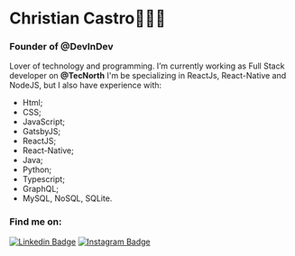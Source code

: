 # Christian Castro🙋🏻‍♂️

### Founder of @DevInDev

Lover of technology and programming. 
I’m currently working as Full Stack developer on **@TecNorth** 
I'm be specializing in ReactJs, 
React-Native and NodeJS, but I also have experience with:
 - Html;
 - CSS;
 - JavaScript;
 - GatsbyJS;
 - ReactJS;
 - React-Native;
 - Java;
 - Python;
 - Typescript;
 - GraphQL;
 - MySQL, NoSQL, SQLite.

<!--
**CCastro01/ccastro01** is a ✨ _special_ ✨ repository because its `README.md` (this file) appears on your GitHub profile.

Here are some ideas to get you started:

- 🔭 I’m currently working on ...
- 🌱 I’m currently learning ...
- 👯 I’m looking to collaborate on ...
- 🤔 I’m looking for help with ...
- 💬 Ask me about ...
- 📫 How to reach me: ...
- 😄 Pronouns: ...
- ⚡ Fun fact: ...
-->

### Find me on:

[![Linkedin Badge](https://img.shields.io/badge/-Linkedin-6633cc?style=for-the-badge&logo=Linkedin&logoColor=white&link=https://www.linkedin.com/in/christian-castro-664b03189/)](https://www.linkedin.com/in/christian-castro-664b03189/)
[![Instagram Badge](https://img.shields.io/badge/-Instagram-6633cc?style=for-the-badge&logo=Instagram&logoColor=white&link=https://www.instagram.com/christian_castro_0/?hl=pt-br)](https://www.instagram.com/christian_castro_0/?hl=pt-br) 
